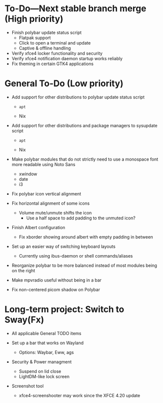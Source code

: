 # To-Do—Next stable branch merge (High priority)

- Finish polybar update status script
  - Flatpak support
  - Click to open a terminal and update
  - Captive & offline handling
- Verify xfce4 locker functionality and security
- Verify xfce4 notification daemon startup works reliably
- Fix theming in certain GTK4 applications

# General To-Do (Low priority)

- Add support for other distributions to polybar update status script
  
  - `apt`
  
  - Nix

- Add support for other distributions and package managers to sysupdate script
  
  - `apt`
  
  - Nix

- Make polybar modules that do not strictly need to use a monospace font more readable using Noto Sans
  
  - xwindow
  - date
  - i3

- Fix polybar icon vertical alignment

- Fix horizontal alignment of some icons
  
  - Volume mute/unmute shifts the icon
    - Use a half space to add padding to the unmuted icon?

- Finish Albert configuration
  
  - Fix xborder showing around albert with empty padding in between

- Set up an easier way of switching keyboard layouts
  
  - Currently using ibus-daemon or shell commands/aliases

- Reorganize polybar to be more balanced instead of most modules being on the right

- Make mpvradio useful without being in a bar

- Fix non-centered picom shadow on Polybar

# Long-term project: Switch to Sway(Fx)

- All applicable General TODO items

- Set up a bar that works on Wayland
  
  - Options: Waybar, Eww, ags

- Security & Power managment
  
  - Suspend on lid close
  - LightDM-like lock screen

- Screenshot tool
  
  - xfce4-screenshooter may work since the XFCE 4.20 update
